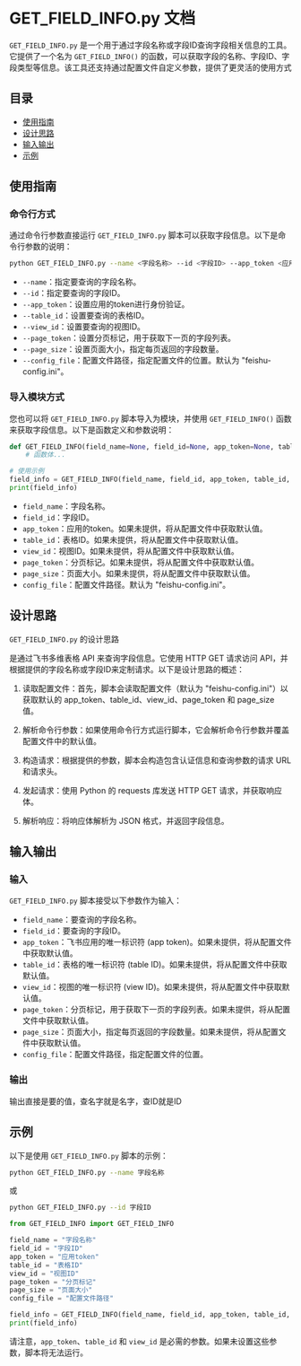 # GET_FIELD_INFO.py 文档

`GET_FIELD_INFO.py` 是一个用于通过字段名称或字段ID查询字段相关信息的工具。它提供了一个名为 `GET_FIELD_INFO()` 的函数，可以获取字段的名称、字段ID、字段类型等信息。该工具还支持通过配置文件自定义参数，提供了更灵活的使用方式

## 目录

- [使用指南](#使用指南)
- [设计思路](#设计思路)
- [输入输出](#输入输出)
- [示例](#示例)

## 使用指南

### 命令行方式

通过命令行参数直接运行 `GET_FIELD_INFO.py` 脚本可以获取字段信息。以下是命令行参数的说明：

```bash
python GET_FIELD_INFO.py --name <字段名称> --id <字段ID> --app_token <应用token> --table_id <表格ID> --view_id <视图ID> --page_token <分页标记> --page_size <页面大小> --config_file <配置文件路径>
```

- `--name`：指定要查询的字段名称。
- `--id`：指定要查询的字段ID。
- `--app_token`：设置应用的token进行身份验证。
- `--table_id`：设置要查询的表格ID。
- `--view_id`：设置要查询的视图ID。
- `--page_token`：设置分页标记，用于获取下一页的字段列表。
- `--page_size`：设置页面大小，指定每页返回的字段数量。
- `--config_file`：配置文件路径，指定配置文件的位置。默认为 "feishu-config.ini"。

### 导入模块方式

您也可以将 `GET_FIELD_INFO.py` 脚本导入为模块，并使用 `GET_FIELD_INFO()` 函数来获取字段信息。以下是函数定义和参数说明：

```python
def GET_FIELD_INFO(field_name=None, field_id=None, app_token=None, table_id=None, view_id=None, page_token=None, page_size=None, config_file=None):
    # 函数体...

# 使用示例
field_info = GET_FIELD_INFO(field_name, field_id, app_token, table_id, view_id, page_token, page_size, config_file)
print(field_info)
```

- `field_name`：字段名称。
- `field_id`：字段ID。
- `app_token`：应用的token。如果未提供，将从配置文件中获取默认值。
- `table_id`：表格ID。如果未提供，将从配置文件中获取默认值。
- `view_id`：视图ID。如果未提供，将从配置文件中获取默认值。
- `page_token`：分页标记。如果未提供，将从配置文件中获取默认值。
- `page_size`：页面大小。如果未提供，将从配置文件中获取默认值。
- `config_file`：配置文件路径。默认为 "feishu-config.ini"。

## 设计思路

`GET_FIELD_INFO.py` 的设计思路

是通过飞书多维表格 API 来查询字段信息。它使用 HTTP GET 请求访问 API，并根据提供的字段名称或字段ID来定制请求。以下是设计思路的概述：

1. 读取配置文件：首先，脚本会读取配置文件（默认为 "feishu-config.ini"）以获取默认的 app_token、table_id、view_id、page_token 和 page_size 值。

2. 解析命令行参数：如果使用命令行方式运行脚本，它会解析命令行参数并覆盖配置文件中的默认值。

3. 构造请求：根据提供的参数，脚本会构造包含认证信息和查询参数的请求 URL 和请求头。

4. 发起请求：使用 Python 的 requests 库发送 HTTP GET 请求，并获取响应体。

5. 解析响应：将响应体解析为 JSON 格式，并返回字段信息。

## 输入输出

### 输入

`GET_FIELD_INFO.py` 脚本接受以下参数作为输入：

- `field_name`：要查询的字段名称。
- `field_id`：要查询的字段ID。
- `app_token`：飞书应用的唯一标识符 (app token)。如果未提供，将从配置文件中获取默认值。
- `table_id`：表格的唯一标识符 (table ID)。如果未提供，将从配置文件中获取默认值。
- `view_id`：视图的唯一标识符 (view ID)。如果未提供，将从配置文件中获取默认值。
- `page_token`：分页标记，用于获取下一页的字段列表。如果未提供，将从配置文件中获取默认值。
- `page_size`：页面大小，指定每页返回的字段数量。如果未提供，将从配置文件中获取默认值。
- `config_file`：配置文件路径，指定配置文件的位置。

### 输出

输出直接是要的值，查名字就是名字，查ID就是ID

## 示例

以下是使用 `GET_FIELD_INFO.py` 脚本的示例：

```bash
python GET_FIELD_INFO.py --name 字段名称
```

或

```bash
python GET_FIELD_INFO.py --id 字段ID
```

```python
from GET_FIELD_INFO import GET_FIELD_INFO

field_name = "字段名称"
field_id = "字段ID"
app_token = "应用token"
table_id = "表格ID"
view_id = "视图ID"
page_token = "分页标记"
page_size = "页面大小"
config_file = "配置文件路径"

field_info = GET_FIELD_INFO(field_name, field_id, app_token, table_id, view_id, page_token, page_size, config_file)
print(field_info)
```

请注意，`app_token`、`table_id` 和 `view_id` 是必需的参数。如果未设置这些参数，脚本将无法运行。